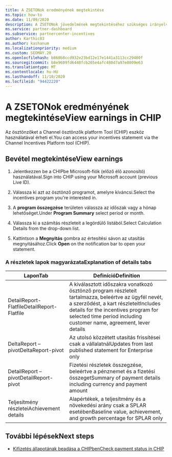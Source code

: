 ```yaml
---
title: A ZSETONok eredményének megtekintése
ms.topic: how-to
ms.date: 11/09/2020
description: A ZSETONok jövedelmének megtekintéséhez szükséges irányelvek
ms.service: partner-dashboard
ms.subservice: partnercenter-incentives
author: Karthic83
ms.author: kashanum
ms.localizationpriority: medium
ms.custom: SEOMAY.20
ms.openlocfilehash: b860b8ccd932e23bd12e17e1441a3113cc29400f
ms.sourcegitcommit: b8e9609fd6448fcb265e4afc480d7a97e8009e63
ms.translationtype: MT
ms.contentlocale: hu-HU
ms.lasthandoff: 11/10/2020
ms.locfileid: "94422220"
---
```

# <a name="view-earnings-in-chip"></a><span data-ttu-id="7391d-103">A ZSETONok eredményének megtekintése</span><span class="sxs-lookup"><span data-stu-id="7391d-103">View earnings in CHIP</span></span>

<span data-ttu-id="7391d-104">Az ösztönzőket a Channel ösztönzők platform Tool (CHIP) eszköz használatával érheti el.</span><span class="sxs-lookup"><span data-stu-id="7391d-104">You can access your incentives statement via the Channel Incentives Platform tool (CHIP).</span></span>

## <a name="view-earnings"></a><span data-ttu-id="7391d-105">Bevétel megtekintése</span><span class="sxs-lookup"><span data-stu-id="7391d-105">View earnings</span></span>

1. <span data-ttu-id="7391d-106">Jelentkezzen be a CHIPbe Microsoft-fiók (előző élő azonosító) használatával.</span><span class="sxs-lookup"><span data-stu-id="7391d-106">Sign into CHIP using your Microsoft account (previous Live ID).</span></span>

2. <span data-ttu-id="7391d-107">Válassza ki azt az ösztönző programot, amelyre kíváncsi.</span><span class="sxs-lookup"><span data-stu-id="7391d-107">Select the incentives program you're interested in.</span></span>

3. <span data-ttu-id="7391d-108">A **program összegzése** területen válassza az időszak vagy a hónap lehetőséget.</span><span class="sxs-lookup"><span data-stu-id="7391d-108">Under **Program Summary** select period or month.</span></span> 
1. <span data-ttu-id="7391d-109">Válassza ki a számítás részleteit a legördülő listából.</span><span class="sxs-lookup"><span data-stu-id="7391d-109">Select Calculation Details from the drop-down list.</span></span>
1.  <span data-ttu-id="7391d-110">Kattintson a **Megnyitás** gombra az értesítési sávon az utasítás megnyitásához.</span><span class="sxs-lookup"><span data-stu-id="7391d-110">Click **Open** on the notification bar  to open your statement.</span></span>

### <a name="explanation-of-details-tabs"></a><span data-ttu-id="7391d-111">A részletek lapok magyarázata</span><span class="sxs-lookup"><span data-stu-id="7391d-111">Explanation of details tabs</span></span>

|<span data-ttu-id="7391d-112">**Lapon**</span><span class="sxs-lookup"><span data-stu-id="7391d-112">**Tab**</span></span>|<span data-ttu-id="7391d-113">**Definíció**</span><span class="sxs-lookup"><span data-stu-id="7391d-113">**Definition**</span></span>|
|-------------|--------------------------|
|<span data-ttu-id="7391d-114">DetailReport-Flatfile</span><span class="sxs-lookup"><span data-stu-id="7391d-114">DetailReport-Flatfile</span></span>|<span data-ttu-id="7391d-115">A kiválasztott időszakra vonatkozó ösztönző program részleteit tartalmazza, beleértve az ügyfél nevét, a szerződést, a kart részleteit</span><span class="sxs-lookup"><span data-stu-id="7391d-115">Includes details for the incentives program for selected time period including customer name, agreement, lever details</span></span>|
|<span data-ttu-id="7391d-116">DeltaReport – pivot</span><span class="sxs-lookup"><span data-stu-id="7391d-116">DeltaReport-pivot</span></span>|<span data-ttu-id="7391d-117">Az utolsó közzétett utasítás frissítései csak a vállalatnál</span><span class="sxs-lookup"><span data-stu-id="7391d-117">Updates from last published statement for Enterprise only</span></span>|
|<span data-ttu-id="7391d-118">DetailReport – pivot</span><span class="sxs-lookup"><span data-stu-id="7391d-118">DetailReport-pivot</span></span>|<span data-ttu-id="7391d-119">Fizetési részletek összegzése, beleértve a pénznemet és a fizetési összeget</span><span class="sxs-lookup"><span data-stu-id="7391d-119">Summary of payment details including currency and payment amount</span></span>|
|<span data-ttu-id="7391d-120">Teljesítmény részletei</span><span class="sxs-lookup"><span data-stu-id="7391d-120">Achievement details</span></span>|<span data-ttu-id="7391d-121">Alapértékek, a teljesítmény és a növekedési arány csak a SPLAR esetében</span><span class="sxs-lookup"><span data-stu-id="7391d-121">Baseline value, achievement, and growth percentage for SPLAR only</span></span>|

## <a name="next-steps"></a><span data-ttu-id="7391d-122">További lépések</span><span class="sxs-lookup"><span data-stu-id="7391d-122">Next steps</span></span>

- [<span data-ttu-id="7391d-123">Kifizetés állapotának beadása a CHIPben</span><span class="sxs-lookup"><span data-stu-id="7391d-123">Check payment status in CHIP</span></span>](chip-payment-status.md)